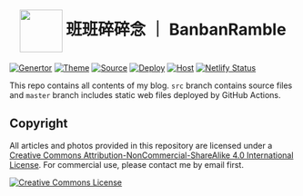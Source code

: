 # <div align="center"><a title="Donglei's blog repository" href="https://github.com/lei2rock/blog"><img align="center" width="75" height="75" src="https://raw.githubusercontent.com/lei2rock/blog/src/source/images/android-chrome-192x192.png"></a> 班班碎碎念 ｜ BanbanRamble</div>

[![Genertor](https://img.shields.io/badge/Generator-Hexo-0e83cd?&logo=hexo&style=flat-square)](https://hexo.io)
[![Theme](https://img.shields.io/badge/Theme-NexT-181717.svg?&style=flat-square)](https://theme-next.org)
[![Source](https://img.shields.io/badge/Source-GitHub-181717?&logo=github&style=flat-square)](https://github.com/lei2rock/blog)
[![Deploy](https://img.shields.io/github/workflow/status/lei2rock/blog/Deployment?label=Deploy&logo=github&style=flat-square)](https://github.com/lei2rock/blog/actions)
[![Host](https://img.shields.io/badge/Host-Netlify-009387?&logo=netlify&style=flat-square)](https://www.netlify.com/)
[![Netlify Status](https://img.shields.io/netlify/f6295f8c-8bf4-4a15-a873-9ca989e0817a?color=009387&label=Netlify+Status&logo=Netlify&style=flat-square)](https://app.netlify.com/sites/lei2rock-blog/deploys)

This repo contains all contents of my blog. `src` branch contains source files and `master` branch includes static web files deployed by GitHub Actions.

## Copyright

All articles and photos provided in this repository are licensed under a [Creative Commons Attribution-NonCommercial-ShareAlike 4.0 International License](http://creativecommons.org/licenses/by-nc-sa/4.0/). For commercial use, please contact me by email first.

<a rel="license" href="http://creativecommons.org/licenses/by-nc-sa/4.0/"><img alt="Creative Commons License" style="border-width:0" src="https://i.creativecommons.org/l/by-nc-sa/4.0/88x31.png" /></a>
